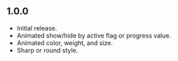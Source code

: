 ## 1.0.0

* Initial release.
* Animated show/hide by active flag or progress value.
* Animated color, weight, and size.
* Sharp or round style.
